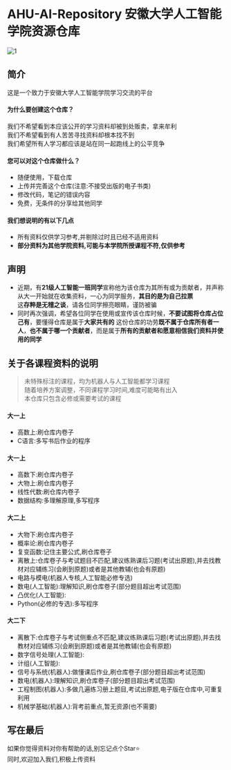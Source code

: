 # AHU-AI-Repository   安徽大学人工智能学院资源仓库
![1](https://img.shields.io/badge/AHU-AI-blue)
## 简介
这是一个致力于安徽大学人工智能学院学习交流的平台<br>
#### 为什么要创建这个仓库？
我们不希望看到本应该公开的学习资料却被到处贩卖，拿来牟利<br>
我们不希望看到有人苦苦寻找资料却根本找不到<br>
我们希望所有人学习都应该是站在同一起跑线上的公平竞争<br>
#### 您可以对这个仓库做什么？
* 随便使用，下载仓库
* 上传并完善这个仓库(注意:不接受出版的电子书类)
* 修改代码，笔记的错误内容
* 免费，无条件的分享给其他同学
#### 我们想说明的有以下几点
* 所有资料仅供学习参考,并剔除过时且已经不适用资料<br>
* **部分资料为其他学院资料,可能与本学院所授课程不符,仅供参考**<br>
## 声明
* 近期，有**21级人工智能一班同学**宣称他为该仓库为其所有或为贡献者，并声称从大一开始就在收集资料，一心为同学服务，**其目的是为自己拉票**<br>
  这**存粹是无稽之谈**，请各位同学擦亮眼睛，谨防被骗<br>
* 同时再次强调，希望各位同学在使用或宣传该仓库时候，**不要试图将仓库占位己有**，要懂得仓库是属于**大家共有的**
  这份仓库的功劳**既不属于仓库所有者一人**，**也不属于哪一个贡献者**，而是属于**所有的贡献者和愿意相信我们资料并使用的同学**
## 关于各课程资料的说明
> 未特殊标注的课程，均为机器人与人工智能都学习课程<br>
> 随着培养方案调整，不同课程学习时间,难度可能略有出入<br>
> 本仓库只包含必修或需要考试的课程<br>
#### 大一上
* 高数上:刷仓库内卷子<br>
* C语言:多写书后作业的程序<br>
#### 大一上
* 高数下:刷仓库内卷子<br>
* 大物上:刷仓库内卷子<br>
* 线性代数:刷仓库内卷子<br>
* 数据结构:多理解原理,多写程序<br>
#### 大二上
* 大物下:刷仓库内卷子<br>
* 概率论:刷仓库内卷子<br>
* 复变函数:记住主要公式,刷仓库卷子<br>
* 离散上:仓库卷子与考试题目不匹配,建议练熟课后习题(考试出原题),并去找教材对应辅练习(会刷到原题)或者是其他教辅(也会有原题)<br>
* 电路与模电(机器人专核,人工智能必修专选)<br>
* 数电(人工智能):理解知识,刷仓库卷子(部分题目超出考试范围)<br>
* 凸优化(人工智能):
* Python(必修的专选):多写程序<br>
#### 大二下
* 离散下:仓库卷子与考试侧重点不匹配,建议练熟课后习题(考试出原题),并去找教材对应辅练习(会刷到原题)或者是其他教辅(也会有原题)<br>
* 数字信号处理(人工智能):<br>
* 计组(人工智能):<br>
* 信号与系统(机器人):做懂课后作业,刷仓库卷子(部分题目超出考试范围)<br>
* 数电(机器人):理解知识,刷仓库卷子(部分题目超出考试范围)<br>
* 工程制图(机器人):多做几遍练习册上题目,考试出原题,电子版在仓库中,可重复利用<br>
* 机械学基础(机器人):背考前重点,暂无资源(也不需要)<br>
## 写在最后
如果你觉得资料对你有帮助的话,别忘记点个Star⭐<br>
同时,欢迎加入我们,积极上传资料<br>
